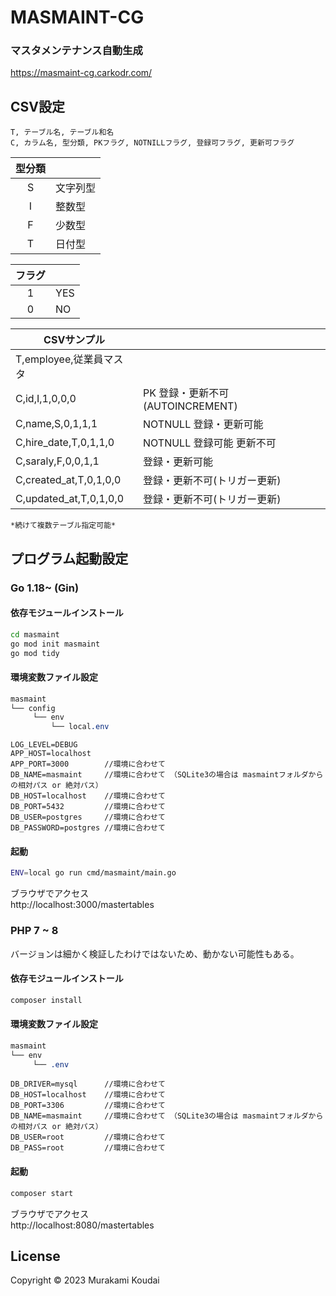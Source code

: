 # MASMAINT-CG 
### マスタメンテナンス自動生成
https://masmaint-cg.carkodr.com/


## CSV設定
```
T, テーブル名, テーブル和名  
C, カラム名, 型分類, PKフラグ, NOTNILLフラグ, 登録可フラグ, 更新可フラグ  
```

|型分類||
|:---:|----|
|S|文字列型|
|I|整数型|
|F|少数型|
|T|日付型|

|フラグ||
|:---:|----|
|1|YES|
|0|NO| 

|CSVサンプル||
|----|----|
|T,employee,従業員マスタ|
|C,id,I,1,0,0,0|PK 登録・更新不可(AUTOINCREMENT)|
|C,name,S,0,1,1,1|NOTNULL 登録・更新可能|
|C,hire_date,T,0,1,1,0|NOTNULL 登録可能 更新不可|
|C,saraly,F,0,0,1,1|登録・更新可能|
|C,created_at,T,0,1,0,0|登録・更新不可(トリガー更新)|
|C,updated_at,T,0,1,0,0|登録・更新不可(トリガー更新)|

`*続けて複数テーブル指定可能*`



## プログラム起動設定
### Go 1.18~ (Gin)
#### 依存モジュールインストール
```bash
cd masmaint
go mod init masmaint
go mod tidy
```
#### 環境変数ファイル設定
```css
masmaint
└── config
     └── env
         └── local.env
```
```
LOG_LEVEL=DEBUG
APP_HOST=localhost
APP_PORT=3000        //環境に合わせて
DB_NAME=masmaint     //環境に合わせて （SQLite3の場合は masmaintフォルダからの相対パス or 絶対パス）
DB_HOST=localhost    //環境に合わせて
DB_PORT=5432         //環境に合わせて
DB_USER=postgres     //環境に合わせて
DB_PASSWORD=postgres //環境に合わせて
```

#### 起動
```bash
ENV=local go run cmd/masmaint/main.go
```
ブラウザでアクセス  
http://localhost:3000/mastertables

### PHP 7 ~ 8
バージョンは細かく検証したわけではないため、動かない可能性もある。
#### 依存モジュールインストール
```bash
composer install
```
#### 環境変数ファイル設定
```css
masmaint
└── env
     └── .env
```
```
DB_DRIVER=mysql      //環境に合わせて
DB_HOST=localhost    //環境に合わせて
DB_PORT=3306         //環境に合わせて
DB_NAME=masmaint     //環境に合わせて （SQLite3の場合は masmaintフォルダからの相対パス or 絶対パス）
DB_USER=root         //環境に合わせて
DB_PASS=root         //環境に合わせて
```

#### 起動
```bash
composer start
```
ブラウザでアクセス  
http://localhost:8080/mastertables

## License
Copyright © 2023 Murakami Koudai
